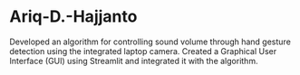 # Ariq-D.-Hajjanto
Developed an algorithm for controlling sound volume through hand gesture detection using the integrated laptop camera. Created a Graphical User Interface (GUI) using Streamlit and integrated it with the algorithm.
